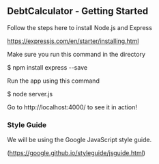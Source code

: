 ## DebtCalculator - Getting Started

Follow the steps here to install Node.js and Express

https://expressjs.com/en/starter/installing.html

Make sure you run this command in the directory

$ npm install express --save

Run the app using this command

$ node server.js

Go to http://localhost:4000/ to see it in action!

### Style Guide

We will be using the Google JavaScript style guide.

(https://google.github.io/styleguide/jsguide.html)
